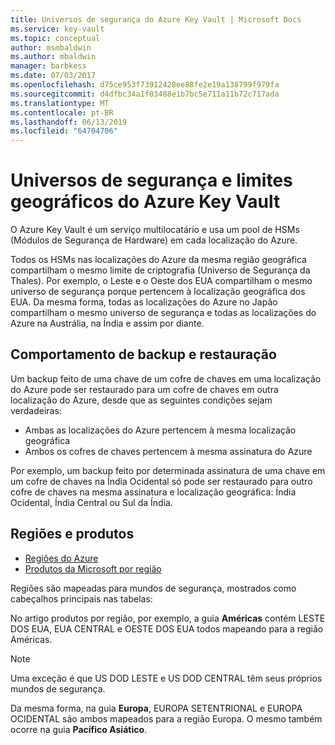 ```yaml
---
title: Universos de segurança do Azure Key Vault | Microsoft Docs
ms.service: key-vault
ms.topic: conceptual
author: msmbaldwin
ms.author: mbaldwin
manager: barbkess
ms.date: 07/03/2017
ms.openlocfilehash: d75ce953f73912428ee88fe2e19a138799f979fa
ms.sourcegitcommit: d4dfbc34a1f03488e1b7bc5e711a11b72c717ada
ms.translationtype: MT
ms.contentlocale: pt-BR
ms.lasthandoff: 06/13/2019
ms.locfileid: "64704706"
---
```

# <a name="azure-key-vault-security-worlds-and-geographic-boundaries"></a>Universos de segurança e limites geográficos do Azure Key Vault

O Azure Key Vault é um serviço multilocatário e usa um pool de HSMs (Módulos de Segurança de Hardware) em cada localização do Azure. 

Todos os HSMs nas localizações do Azure da mesma região geográfica compartilham o mesmo limite de criptografia (Universo de Segurança da Thales). Por exemplo, o Leste e o Oeste dos EUA compartilham o mesmo universo de segurança porque pertencem à localização geográfica dos EUA. Da mesma forma, todas as localizações do Azure no Japão compartilham o mesmo universo de segurança e todas as localizações do Azure na Austrália, na Índia e assim por diante. 

## <a name="backup-and-restore-behavior"></a>Comportamento de backup e restauração

Um backup feito de uma chave de um cofre de chaves em uma localização do Azure pode ser restaurado para um cofre de chaves em outra localização do Azure, desde que as seguintes condições sejam verdadeiras:

- Ambas as localizações do Azure pertencem à mesma localização geográfica
- Ambos os cofres de chaves pertencem à mesma assinatura do Azure

Por exemplo, um backup feito por determinada assinatura de uma chave em um cofre de chaves na Índia Ocidental só pode ser restaurado para outro cofre de chaves na mesma assinatura e localização geográfica: Índia Ocidental, Índia Central ou Sul da Índia.

## <a name="regions-and-products"></a>Regiões e produtos

- [Regiões do Azure](https://azure.microsoft.com/regions/)
- [Produtos da Microsoft por região](https://azure.microsoft.com/regions/services/)

Regiões são mapeadas para mundos de segurança, mostrados como cabeçalhos principais nas tabelas:

No artigo produtos por região, por exemplo, a guia **Américas** contém LESTE DOS EUA, EUA CENTRAL e OESTE DOS EUA todos mapeando para a região Américas. 

>[!NOTE]
>Uma exceção é que US DOD LESTE e US DOD CENTRAL têm seus próprios mundos de segurança. 

Da mesma forma, na guia **Europa**, EUROPA SETENTRIONAL e EUROPA OCIDENTAL são ambos mapeados para a região Europa. O mesmo também ocorre na guia **Pacífico Asiático**.



